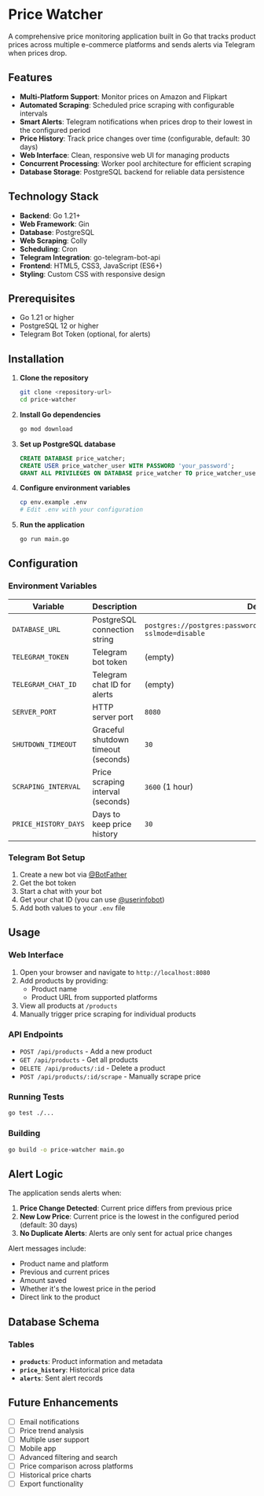 # Price Watcher

A comprehensive price monitoring application built in Go that tracks product prices across multiple e-commerce platforms and sends alerts via Telegram when prices drop.

## Features

- **Multi-Platform Support**: Monitor prices on Amazon and Flipkart
- **Automated Scraping**: Scheduled price scraping with configurable intervals
- **Smart Alerts**: Telegram notifications when prices drop to their lowest in the configured period
- **Price History**: Track price changes over time (configurable, default: 30 days)
- **Web Interface**: Clean, responsive web UI for managing products
- **Concurrent Processing**: Worker pool architecture for efficient scraping
- **Database Storage**: PostgreSQL backend for reliable data persistence


## Technology Stack

- **Backend**: Go 1.21+
- **Web Framework**: Gin
- **Database**: PostgreSQL
- **Web Scraping**: Colly
- **Scheduling**: Cron
- **Telegram Integration**: go-telegram-bot-api
- **Frontend**: HTML5, CSS3, JavaScript (ES6+)
- **Styling**: Custom CSS with responsive design

## Prerequisites

- Go 1.21 or higher
- PostgreSQL 12 or higher
- Telegram Bot Token (optional, for alerts)

## Installation

1. **Clone the repository**
   ```bash
   git clone <repository-url>
   cd price-watcher
   ```

2. **Install Go dependencies**
   ```bash
   go mod download
   ```

3. **Set up PostgreSQL database**
   ```sql
   CREATE DATABASE price_watcher;
   CREATE USER price_watcher_user WITH PASSWORD 'your_password';
   GRANT ALL PRIVILEGES ON DATABASE price_watcher TO price_watcher_user;
   ```

4. **Configure environment variables**
   ```bash
   cp env.example .env
   # Edit .env with your configuration
   ```

5. **Run the application**
   ```bash
   go run main.go
   ```

## Configuration

### Environment Variables

| Variable | Description | Default |
|----------|-------------|---------|
| `DATABASE_URL` | PostgreSQL connection string | `postgres://postgres:password@localhost:5432/price_watcher?sslmode=disable` |
| `TELEGRAM_TOKEN` | Telegram bot token | (empty) |
| `TELEGRAM_CHAT_ID` | Telegram chat ID for alerts | (empty) |
| `SERVER_PORT` | HTTP server port | `8080` |
| `SHUTDOWN_TIMEOUT` | Graceful shutdown timeout (seconds) | `30` |
| `SCRAPING_INTERVAL` | Price scraping interval (seconds) | `3600` (1 hour) |
| `PRICE_HISTORY_DAYS` | Days to keep price history | `30` |

### Telegram Bot Setup

1. Create a new bot via [@BotFather](https://t.me/botfather)
2. Get the bot token
3. Start a chat with your bot
4. Get your chat ID (you can use [@userinfobot](https://t.me/userinfobot))
5. Add both values to your `.env` file

## Usage

### Web Interface

1. Open your browser and navigate to `http://localhost:8080`
2. Add products by providing:
   - Product name
   - Product URL from supported platforms
3. View all products at `/products`
4. Manually trigger price scraping for individual products

### API Endpoints

- `POST /api/products` - Add a new product
- `GET /api/products` - Get all products
- `DELETE /api/products/:id` - Delete a product
- `POST /api/products/:id/scrape` - Manually scrape price


### Running Tests

```bash
go test ./...
```

### Building

```bash
go build -o price-watcher main.go
```

## Alert Logic

The application sends alerts when:

1. **Price Change Detected**: Current price differs from previous price
2. **New Low Price**: Current price is the lowest in the configured period (default: 30 days)
3. **No Duplicate Alerts**: Alerts are only sent for actual price changes

Alert messages include:
- Product name and platform
- Previous and current prices
- Amount saved
- Whether it's the lowest price in the period
- Direct link to the product

## Database Schema

### Tables

- **`products`**: Product information and metadata
- **`price_history`**: Historical price data
- **`alerts`**: Sent alert records

## Future Enhancements

- [ ] Email notifications
- [ ] Price trend analysis
- [ ] Multiple user support
- [ ] Mobile app
- [ ] Advanced filtering and search
- [ ] Price comparison across platforms
- [ ] Historical price charts
- [ ] Export functionality
